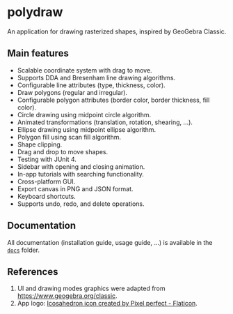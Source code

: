 # polydraw

An application for drawing rasterized shapes, inspired by GeoGebra Classic.

## Main features

- Scalable coordinate system with drag to move.
- Supports DDA and Bresenham line drawing algorithms.
- Configurable line attributes (type, thickness, color).
- Draw polygons (regular and irregular).
- Configurable polygon attributes (border color, border thickness, fill color).
- Circle drawing using midpoint circle algorithm.
- Animated transformations (translation, rotation, shearing, ...).
- Ellipse drawing using midpoint ellipse algorithm.
- Polygon fill using scan fill algorithm.
- Shape clipping.
- Drag and drop to move shapes.
- Testing with JUnit 4.
- Sidebar with opening and closing animation.
- In-app tutorials with searching functionality.
- Cross-platform GUI.
- Export canvas in PNG and JSON format.
- Keyboard shortcuts.
- Supports undo, redo, and delete operations.

## Documentation

All documentation (installation guide, usage guide, ...) is available in the [`docs`](docs) folder.

## References

1. UI and drawing modes graphics were adapted from https://www.geogebra.org/classic.
2. App logo: <a href="https://www.flaticon.com/free-icons/icosahedron" title="icosahedron icons">Icosahedron icon created by Pixel perfect - Flaticon</a>.
